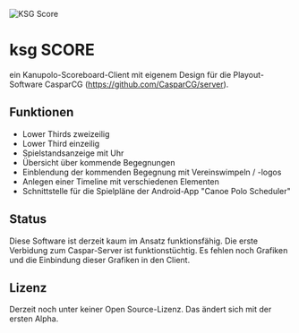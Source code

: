 ![KSG Score](https://www.ksg-media.de/logo.png "KSG Score")

# ksg SCORE

ein Kanupolo-Scoreboard-Client mit eigenem Design für die Playout-Software CasparCG (https://github.com/CasparCG/server).

## Funktionen

* Lower Thirds zweizeilig
* Lower Third einzeilig
* Spielstandsanzeige mit Uhr
* Übersicht über kommende Begegnungen
* Einblendung der kommenden Begegnung mit Vereinswimpeln / -logos
* Anlegen einer Timeline mit verschiedenen Elementen
* Schnittstelle für die Spielpläne der Android-App "Canoe Polo Scheduler"


## Status

Diese Software ist derzeit kaum im Ansatz funktionsfähig.
Die erste Verbidung zum Caspar-Server ist funktionstüchtig. Es fehlen noch Grafiken und die Einbindung dieser Grafiken in den Client.



## Lizenz

Derzeit noch unter keiner Open Source-Lizenz. Das ändert sich mit der ersten Alpha.

